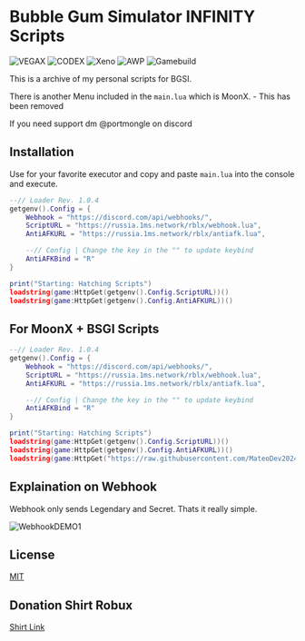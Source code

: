 # Bubble Gum Simulator INFINITY Scripts
![VEGAX](https://badge.ttsalpha.com/api?icon=android&label=VEGAX&status=WORKING&color=2bc440&iconColor=ffffff) ![CODEX](https://badge.ttsalpha.com/api?icon=android&label=CODEX&status=WORKING&color=2bc440&iconColor=ffffff) ![Xeno](https://badge.ttsalpha.com/api?icon=nvidia&label=Xeno&status=WORKING&color=2bc440&iconColor=ffffff) ![AWP](https://badge.ttsalpha.com/api?icon=nvidia&label=AWP&status=WORKING&color=2bc440&iconColor=ffffff) ![Gamebuild](https://badge.ttsalpha.com/api?icon=wegame&label=Gamebuild&status=v9677&iconColor=ffffff)


This is a archive of my personal scripts for BGSI.

There is another Menu included in the `main.lua` which is MoonX. - This has been removed

If you need support dm @portmongle on discord

## Installation

Use for your favorite executor and copy and paste `main.lua` into the console and execute.

```lua
--// Loader Rev. 1.0.4
getgenv().Config = {
    Webhook = "https://discord.com/api/webhooks/",
    ScriptURL = "https://russia.1ms.network/rblx/webhook.lua",
    AntiAFKURL = "https://russia.1ms.network/rblx/antiafk.lua",

    --// Config | Change the key in the "" to update keybind
    AntiAFKBind = "R"
}

print("Starting: Hatching Scripts")
loadstring(game:HttpGet(getgenv().Config.ScriptURL))()
loadstring(game:HttpGet(getgenv().Config.AntiAFKURL))()
```

## For MoonX + BSGI Scripts

```lua
--// Loader Rev. 1.0.4
getgenv().Config = {
    Webhook = "https://discord.com/api/webhooks/",
    ScriptURL = "https://russia.1ms.network/rblx/webhook.lua",
    AntiAFKURL = "https://russia.1ms.network/rblx/antiafk.lua",

    --// Config | Change the key in the "" to update keybind
    AntiAFKBind = "R"
}

print("Starting: Hatching Scripts")
loadstring(game:HttpGet(getgenv().Config.ScriptURL))()
loadstring(game:HttpGet(getgenv().Config.AntiAFKURL))()
loadstring(game:HttpGet("https://raw.githubusercontent.com/MateoDev2024/MoonX/main/Loader.lua"))()
```

## Explaination on Webhook
Webhook only sends Legendary and Secret. Thats it really simple.

![WebhookDEMO1](https://img.aliensbald.com/u/OdGXCS.png)


## License

[MIT](https://choosealicense.com/licenses/mit/)


## Donation Shirt Robux
[Shirt Link](https://www.roblox.com/catalog/71032498937806/chiller)
